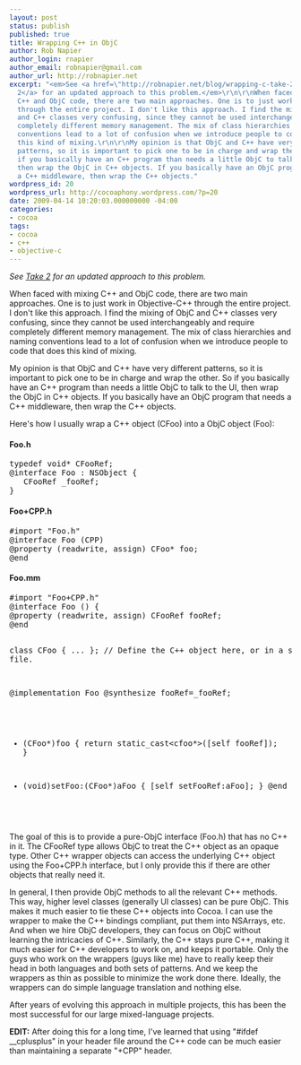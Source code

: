 ```yaml
---
layout: post
status: publish
published: true
title: Wrapping C++ in ObjC
author: Rob Napier
author_login: rnapier
author_email: robnapier@gmail.com
author_url: http://robnapier.net
excerpt: "<em>See <a href=\"http://robnapier.net/blog/wrapping-c-take-2-1-486\">Take
  2</a> for an updated approach to this problem.</em>\r\n\r\nWhen faced with mixing
  C++ and ObjC code, there are two main approaches. One is to just work in Objective-C++
  through the entire project. I don't like this approach. I find the mixing of ObjC
  and C++ classes very confusing, since they cannot be used interchangeably and require
  completely different memory management. The mix of class hierarchies and naming
  conventions lead to a lot of confusion when we introduce people to code that does
  this kind of mixing.\r\n\r\nMy opinion is that ObjC and C++ have very different
  patterns, so it is important to pick one to be in charge and wrap the other. So
  if you basically have an C++ program than needs a little ObjC to talk to the UI,
  then wrap the ObjC in C++ objects. If you basically have an ObjC program that needs
  a C++ middleware, then wrap the C++ objects."
wordpress_id: 20
wordpress_url: http://cocoaphony.wordpress.com/?p=20
date: 2009-04-14 10:20:03.000000000 -04:00
categories:
- cocoa
tags:
- cocoa
- c++
- objective-c
---
```

<em>See <a href="http://robnapier.net/blog/wrapping-c-take-2-1-486">Take 2</a> for an updated approach to this problem.</em>

When faced with mixing C++ and ObjC code, there are two main approaches. One is to just work in Objective-C++ through the entire project. I don't like this approach. I find the mixing of ObjC and C++ classes very confusing, since they cannot be used interchangeably and require completely different memory management. The mix of class hierarchies and naming conventions lead to a lot of confusion when we introduce people to code that does this kind of mixing.

My opinion is that ObjC and C++ have very different patterns, so it is important to pick one to be in charge and wrap the other. So if you basically have an C++ program than needs a little ObjC to talk to the UI, then wrap the ObjC in C++ objects. If you basically have an ObjC program that needs a C++ middleware, then wrap the C++ objects.<!-- more -->

Here's how I usually wrap a C++ object (CFoo) into a ObjC object (Foo):
<h4>Foo.h</h4>
<pre lang="objc">
typedef void* CFooRef;
@interface Foo : NSObject {
   CFooRef _fooRef;
}
</pre>
<h4>Foo+CPP.h</h4>
<pre lang="objc">
#import "Foo.h"
@interface Foo (CPP)
@property (readwrite, assign) CFoo* foo;
@end
</pre>
<h4>Foo.mm</h4>
<pre lang="objc">
#import "Foo+CPP.h"
@interface Foo () {
@property (readwrite, assign) CFooRef fooRef;
@end

class CFoo { ... }; // Define the C++ object here, or in a separate file.

@implementation Foo
@synthesize fooRef=_fooRef;

- (CFoo*)foo {
   return static_cast<cfoo*>([self fooRef]);
}

- (void)setFoo:(CFoo*)aFoo {
   [self setFooRef:aFoo];
}
@end
</pre>

The goal of this is to provide a pure-ObjC interface (Foo.h) that has no C++ in it. The CFooRef type allows ObjC to treat the C++ object as an opaque type. Other C++ wrapper objects can access the underlying C++ object using the Foo+CPP.h interface, but I only provide this if there are other objects that really need it.

In general, I then provide ObjC methods to all the relevant C++ methods. This way, higher level classes (generally UI classes) can be pure ObjC. This makes it much easier to tie these C++ objects into Cocoa. I can use the wrapper to make the C++ bindings compliant, put them into NSArrays, etc. And when we hire ObjC developers, they can focus on ObjC without learning the intricacies of C++. Similarly, the C++ stays pure C++, making it much easier for C++ developers to work on, and keeps it portable. Only the guys who work on the wrappers (guys like me) have to really keep their head in both languages and both sets of patterns. And we keep the wrappers as thin as possible to minimize the work done there. Ideally, the wrappers can do simple language translation and nothing else.

After years of evolving this approach in multiple projects, this has been the most successful for our large mixed-language projects.

<strong>EDIT:</strong> After doing this for a long time, I've learned that using "#ifdef __cplusplus" in your header file around the C++ code can be much easier than maintaining a separate "+CPP" header.
